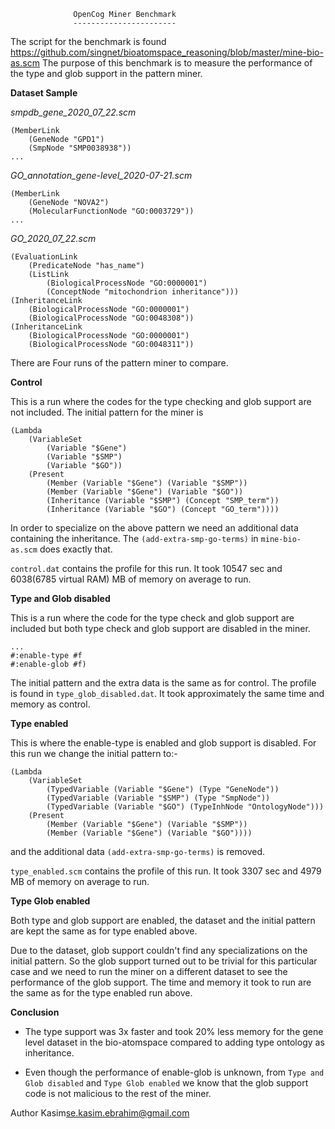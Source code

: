 
                  OpenCog Miner Benchmark
                  -----------------------

The script for the benchmark is found https://github.com/singnet/bioatomspace_reasoning/blob/master/mine-bio-as.scm
The purpose of this benchmark is to measure the performance of the type and glob
support in the pattern miner.

**Dataset Sample**

*smpdb_gene_2020_07_22.scm*

    (MemberLink
        (GeneNode "GPD1")
        (SmpNode "SMP0038938"))
    ...

*GO_annotation_gene-level_2020-07-21.scm*

    (MemberLink
        (GeneNode "NOVA2")
        (MolecularFunctionNode "GO:0003729"))
    ...

*GO_2020_07_22.scm*

    (EvaluationLink
        (PredicateNode "has_name")
        (ListLink
            (BiologicalProcessNode "GO:0000001")
            (ConceptNode "mitochondrion inheritance")))
    (InheritanceLink
        (BiologicalProcessNode "GO:0000001")
        (BiologicalProcessNode "GO:0048308"))
    (InheritanceLink
        (BiologicalProcessNode "GO:0000001")
        (BiologicalProcessNode "GO:0048311"))

There are Four runs of the pattern miner to compare.

**Control**

This is a run where the codes for the type checking and glob support are not
included.
The initial pattern for the miner is

    (Lambda
        (VariableSet
            (Variable "$Gene")
            (Variable "$SMP")
            (Variable "$GO"))
        (Present
            (Member (Variable "$Gene") (Variable "$SMP"))
            (Member (Variable "$Gene") (Variable "$GO"))
            (Inheritance (Variable "$SMP") (Concept "SMP_term"))
            (Inheritance (Variable "$GO") (Concept "GO_term"))))

In order to specialize on the above pattern we need an additional data containing
the inheritance.
The `(add-extra-smp-go-terms)` in `mine-bio-as.scm` does exactly that.

`control.dat` contains the profile for this run. It took 10547 sec and
6038(6785 virtual RAM) MB of memory on average to run.

**Type and Glob disabled**

This is a run where the code for the type check and glob support are included
but both type check and glob support are disabled in the miner.

    ...
    #:enable-type #f
    #:enable-glob #f)

The initial pattern and the extra data is the same as for control.
The profile is found in `type_glob_disabled.dat`. It took approximately the
same time and memory as control.

**Type enabled**

This is where the enable-type is enabled and glob support is disabled.
For this run we change the initial pattern to:-

    (Lambda
        (VariableSet
            (TypedVariable (Variable "$Gene") (Type "GeneNode"))
            (TypedVariable (Variable "$SMP") (Type "SmpNode"))
            (TypedVariable (Variable "$GO") (TypeInhNode "OntologyNode")))
        (Present
            (Member (Variable "$Gene") (Variable "$SMP"))
            (Member (Variable "$Gene") (Variable "$GO"))))

and the additional data `(add-extra-smp-go-terms)` is removed.

`type_enabled.scm` contains the profile of this run. It took 3307 sec and 4979 MB
of memory on average to run.

**Type Glob enabled**

Both type and glob support are enabled, the dataset and the initial pattern
are kept the same as for type enabled above.

Due to the dataset, glob support couldn't find any specializations on the initial
pattern. So the glob support turned out to be trivial for this particular case
and we need to run the miner on a different dataset to see the performance of the
glob support.
The time and memory it took to run are the same as for the type enabled run above.

**Conclusion**

- The type support was 3x faster and took 20% less memory for the gene level
dataset in the bio-atomspace compared to adding type ontology as inheritance.

- Even though the performance of enable-glob is unknown, from
`Type and Glob disabled` and `Type Glob enabled` we know that the glob support
code is not malicious to the rest of the miner.


Author Kasim<se.kasim.ebrahim@gmail.com>
